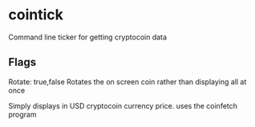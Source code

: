 # cointick
Command line ticker for getting cryptocoin data

## Flags
Rotate: true,false
	Rotates the on screen coin rather than displaying all at once


Simply displays in USD cryptocoin currency price.
uses the coinfetch program



